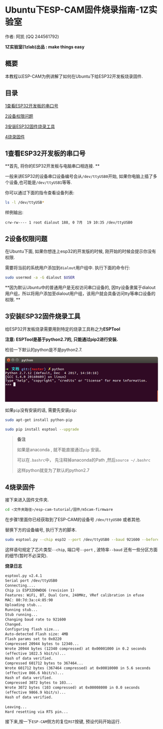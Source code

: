 # Ubuntu下ESP-CAM固件烧录指南-1Z实验室

作者: 阿凯 (QQ 244561792)

**1Z实验室(1zlab)出品 : make things easy**


## 概要

本教程以ESP-CAM为例讲解了如何在Ubuntu下给ESP32开发板烧录固件.


## 目录

[1查看ESP32开发板的串口号](#1查看ESP32开发板的串口号)

[2设备权限问题](#2设备权限问题)

[3安装ESP32固件烧录工具](#3安装ESP32固件烧录工具)

[4烧录固件](#4烧录固件)

## 1查看ESP32开发板的串口号

**首先, 将你的ESP32开发板与电脑串口相连接. **

一般来讲ESP32的设备串口设备编号会从`/dev/ttyUSB0`开始, 如果你电脑上插了多个设备,也可能是`/dev/ttyUSB1`等等. 

你可以通过下面的指令查看设备列表:

```bash
ls -l /dev/ttyUSB*
```

样例输出: 

```
crw-rw---- 1 root dialout 188, 0 7月  19 10:35 /dev/ttyUSB0
```





## 2设备权限问题

在Ubuntu下面, 如果你想连上esp32的开发版的时候, 刚开始的时候会提示你没有权限. 

需要将当前的系统用户添加到`dialout`用户组中. 执行下面的命令行:  

```bash
sudo usermod -a -G dialout $USER
```

**因为默认Ubuntu中的普通用户是无权访问串口设备的, 因tty设备隶属于dialout用户组，所以将用户添加至dialout用户组，该用户就会具备访问tty等串口设备的权限. **





## 3安装ESP32固件烧录工具

给ESP32开发板烧录需要用到特定的烧录工具称之为**ESPTool**

**注意: ESPTool是基于python2.7的, 只能通过pip2进行安装.**

检验一下默认的python是不是python2.7.

![python](./IMG/python2.png)



如果`pip`没有安装的话, 需要先安装`pip`:

```bash
sudo apt-get install python-pip
```

```bash
sudo pip install esptool --upgrade
```

> **备注**
>
> 如果是anaconda  , 就不能直接通过`pip` 安装。
>
> 可以在`.bashrc`中， 先注释掉anaconda的Path ,然后`source ~/.bashrc` 
>
> 这样python就变为了默认的python2.7



## 4烧录固件

接下来进入固件文件夹. 

```bash
cd <文件夹路径>/esp-cam-tutorial/固件/m5cam-firmware
```

在步骤1里面你已经获取到了ESP-CAM的设备号 `/dev/ttyUSB0` 或者其他.

替换下方的设备编号, 执行下方的脚本.

```bash
sudo esptool.py --chip esp32 --port /dev/ttyUSB0 --baud 921600 --before default_reset --after hard_reset write_flash -z --flash_mode dio --flash_freq 40m --flash_size detect 0x1000 bootloader.bin 0x10000 esp32-cam-demo.bin 0x8000 partitions_singleapp.bin
```

这样语句规定了芯片类型`--chip`, 端口号`--port` , 波特率`--baud` 还有一些分区方面的细节(暂时不必深究). 

**烧录日志**

```
esptool.py v2.4.1
Serial port /dev/ttyUSB0
Connecting....
Chip is ESP32D0WDQ6 (revision 1)
Features: WiFi, BT, Dual Core, 240MHz, VRef calibration in efuse
MAC: 80:7d:3a:c4:85:90
Uploading stub...
Running stub...
Stub running...
Changing baud rate to 921600
Changed.
Configuring flash size...
Auto-detected Flash size: 4MB
Flash params set to 0x0220
Compressed 20944 bytes to 12340...
Wrote 20944 bytes (12340 compressed) at 0x00001000 in 0.2 seconds (effective 1022.5 kbit/s)...
Hash of data verified.
Compressed 601712 bytes to 367464...
Wrote 601712 bytes (367464 compressed) at 0x00010000 in 5.6 seconds (effective 866.6 kbit/s)...
Hash of data verified.
Compressed 3072 bytes to 103...
Wrote 3072 bytes (103 compressed) at 0x00008000 in 0.0 seconds (effective 9866.9 kbit/s)...
Hash of data verified.

Leaving...
Hard resetting via RTS pin...

```



接下来,按一下`ESP-CAM`侧方的复位`RST`按键, 预设代码开始运行. 



